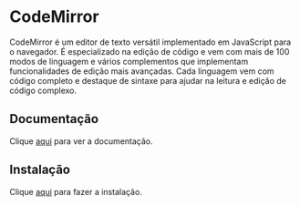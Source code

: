 # CodeMirror

CodeMirror é um editor de texto versátil implementado em JavaScript para o navegador. É especializado na edição de código e vem com mais de 100 modos de linguagem e vários complementos que implementam funcionalidades de edição mais avançadas. Cada linguagem vem com código completo e destaque de sintaxe para ajudar na leitura e edição de código complexo.

## Documentação

Clique [aqui](https://github.com/codemirror/CodeMirror) para ver a documentação.

## Instalação

Clique [aqui](https://www.npmjs.com/package/codemirror) para fazer a instalação.
